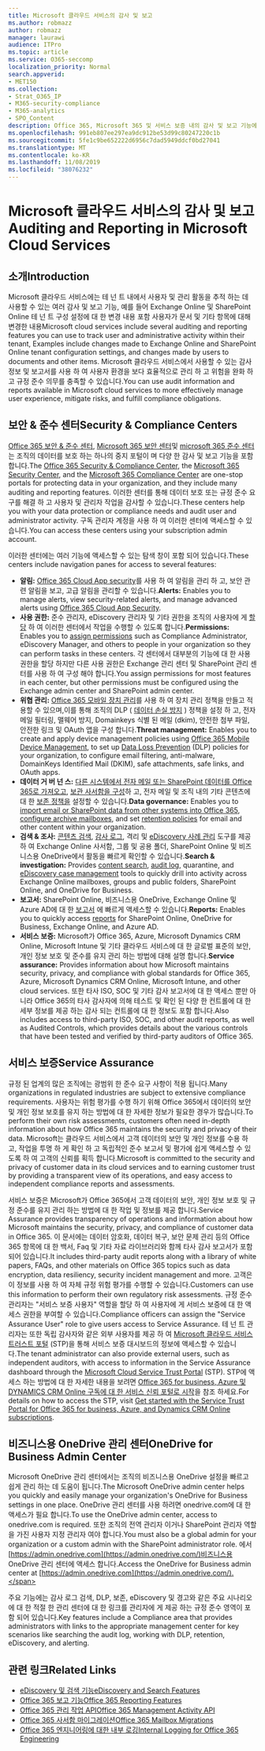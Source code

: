 ```yaml
---
title: Microsoft 클라우드 서비스의 감사 및 보고
ms.author: robmazz
author: robmazz
manager: laurawi
audience: ITPro
ms.topic: article
ms.service: O365-seccomp
localization_priority: Normal
search.appverid:
- MET150
ms.collection:
- Strat_O365_IP
- M365-security-compliance
- M365-analytics
- SPO_Content
description: Office 365, Microsoft 365 및 서비스 보증 내의 감사 및 보고 기능에 대 한 개요입니다.
ms.openlocfilehash: 991eb807ee297ea9dc912be53d99c80247220c1b
ms.sourcegitcommit: 5fe1c9be652222d6956c7dad5949ddcf0bd27041
ms.translationtype: MT
ms.contentlocale: ko-KR
ms.lasthandoff: 11/08/2019
ms.locfileid: "38076232"
---
```

# <a name="auditing-and-reporting-in-microsoft-cloud-services"></a><span data-ttu-id="66246-103">Microsoft 클라우드 서비스의 감사 및 보고</span><span class="sxs-lookup"><span data-stu-id="66246-103">Auditing and Reporting in Microsoft Cloud Services</span></span>

## <a name="introduction"></a><span data-ttu-id="66246-104">소개</span><span class="sxs-lookup"><span data-stu-id="66246-104">Introduction</span></span>

<span data-ttu-id="66246-105">Microsoft 클라우드 서비스에는 테 넌 트 내에서 사용자 및 관리 활동을 추적 하는 데 사용할 수 있는 여러 감사 및 보고 기능, 예를 들어 Exchange Online 및 SharePoint Online 테 넌 트 구성 설정에 대 한 변경 내용 포함 사용자가 문서 및 기타 항목에 대해 변경한 내용</span><span class="sxs-lookup"><span data-stu-id="66246-105">Microsoft cloud services include several auditing and reporting features you can use to track user and administrative activity within their tenant, Examples include changes made to Exchange Online and SharePoint Online tenant configuration settings, and changes made by users to documents and other items.</span></span> <span data-ttu-id="66246-106">Microsoft 클라우드 서비스에서 사용할 수 있는 감사 정보 및 보고서를 사용 하 여 사용자 환경을 보다 효율적으로 관리 하 고 위험을 완화 하 고 규정 준수 의무를 충족할 수 있습니다.</span><span class="sxs-lookup"><span data-stu-id="66246-106">You can use audit information and reports available in Microsoft cloud services to more effectively manage user experience, mitigate risks, and fulfill compliance obligations.</span></span>

## <a name="security--compliance-centers"></a><span data-ttu-id="66246-107">보안 & 준수 센터</span><span class="sxs-lookup"><span data-stu-id="66246-107">Security & Compliance Centers</span></span>

<span data-ttu-id="66246-108">[Office 365 보안 & 준수 센터](https://protection.office.com), [Microsoft 365 보안 센터](https://security.microsoft.com)및 [microsoft 365 준수 센터](https://compliance.microsoft.com) 는 조직의 데이터를 보호 하는 하나의 중지 포털이 며 다양 한 감사 및 보고 기능을 포함 합니다.</span><span class="sxs-lookup"><span data-stu-id="66246-108">The [Office 365 Security & Compliance Center](https://protection.office.com), the [Microsoft 365 Security Center](https://security.microsoft.com), and the [Microsoft 365 Compliance Center](https://compliance.microsoft.com) are one-stop portals for protecting data in your organization, and they include many auditing and reporting features.</span></span> <span data-ttu-id="66246-109">이러한 센터를 통해 데이터 보호 또는 규정 준수 요구를 해결 하 고 사용자 및 관리자 작업을 감사할 수 있습니다.</span><span class="sxs-lookup"><span data-stu-id="66246-109">These centers help you with your data protection or compliance needs and audit user and administrator activity.</span></span> <span data-ttu-id="66246-110">구독 관리자 계정을 사용 하 여 이러한 센터에 액세스할 수 있습니다.</span><span class="sxs-lookup"><span data-stu-id="66246-110">You can access these centers using your subscription admin account.</span></span>

<span data-ttu-id="66246-111">이러한 센터에는 여러 기능에 액세스할 수 있는 탐색 창이 포함 되어 있습니다.</span><span class="sxs-lookup"><span data-stu-id="66246-111">These centers include navigation panes for access to several features:</span></span>

- <span data-ttu-id="66246-112">**알림:** [Office 365 Cloud App security](https://docs.microsoft.com/cloud-app-security/what-is-cloud-app-security)를 사용 하 여 알림을 관리 하 고, 보안 관련 알림을 보고, 고급 알림을 관리할 수 있습니다.</span><span class="sxs-lookup"><span data-stu-id="66246-112">**Alerts:** Enables you to manage alerts, view security-related alerts, and manage advanced alerts using [Office 365 Cloud App Security](https://docs.microsoft.com/cloud-app-security/what-is-cloud-app-security).</span></span>
- <span data-ttu-id="66246-113">**사용 권한:** 준수 관리자, eDiscovery 관리자 및 기타 권한을 조직의 사용자에 게 [할당](https://support.office.com/article/Give-users-access-to-the-Office-365-Security-Compliance-Center-2cfce2c8-20c5-47f9-afc4-24b059c1bd76) 하 여 이러한 센터에서 작업을 수행할 수 있도록 합니다.</span><span class="sxs-lookup"><span data-stu-id="66246-113">**Permissions:** Enables you to [assign permissions](https://support.office.com/article/Give-users-access-to-the-Office-365-Security-Compliance-Center-2cfce2c8-20c5-47f9-afc4-24b059c1bd76) such as Compliance Administrator, eDiscovery Manager, and others to people in your organization so they can perform tasks in these centers.</span></span> <span data-ttu-id="66246-114">각 센터에서 대부분의 기능에 대 한 사용 권한을 할당 하지만 다른 사용 권한은 Exchange 관리 센터 및 SharePoint 관리 센터를 사용 하 여 구성 해야 합니다.</span><span class="sxs-lookup"><span data-stu-id="66246-114">You assign permissions for most features in each center, but other permissions must be configured using the Exchange admin center and SharePoint admin center.</span></span>
- <span data-ttu-id="66246-115">**위협 관리:** [Office 365 모바일 장치 관리](https://support.office.com/article/Overview-of-Mobile-Device-Management-for-Office-365-faa7d8e5-645d-4d59-839c-c8d4c1869e4a)를 사용 하 여 장치 관리 정책을 만들고 적용할 수 있으며,이를 통해 조직의 DLP ( [데이터 손실 방지](https://support.office.com/article/Overview-of-data-loss-prevention-policies-1966b2a7-d1e2-4d92-ab61-42efbb137f5e) ) 정책을 설정 하 고, 전자 메일 필터링, 맬웨어 방지, Domainkeys 식별 된 메일 (dkim), 안전한 첨부 파일, 안전한 링크 및 OAuth 앱을 구성 합니다.</span><span class="sxs-lookup"><span data-stu-id="66246-115">**Threat management:** Enables you to create and apply device management policies using [Office 365 Mobile Device Management](https://support.office.com/article/Overview-of-Mobile-Device-Management-for-Office-365-faa7d8e5-645d-4d59-839c-c8d4c1869e4a), to set up [Data Loss Prevention](https://support.office.com/article/Overview-of-data-loss-prevention-policies-1966b2a7-d1e2-4d92-ab61-42efbb137f5e) (DLP) policies for your organization, to configure email filtering, anti-malware, DomainKeys Identified Mail (DKIM), safe attachments, safe links, and OAuth apps.</span></span>
- <span data-ttu-id="66246-116">**데이터 거 버 넌 스:** [다른 시스템에서 전자 메일 또는 SharePoint 데이터를 Office 365로 가져오고](https://support.office.com/article/Import-PST-files-or-SharePoint-data-to-Office-365-ba688e0a-0fcb-4bd7-8e57-2b669564ea84), [보관 사서함을 구성](https://support.office.com/article/Enable-archive-mailboxes-in-the-Office-365-Security-Compliance-Center-268a109e-7843-405b-bb3d-b9393b2342ce)하 고, 전자 메일 및 조직 내의 기타 콘텐츠에 대 한 [보존 정책을](https://docs.microsoft.com/microsoft-365/compliance/retention-policies) 설정할 수 있습니다.</span><span class="sxs-lookup"><span data-stu-id="66246-116">**Data governance:** Enables you to [import email or SharePoint data from other systems into Office 365](https://support.office.com/article/Import-PST-files-or-SharePoint-data-to-Office-365-ba688e0a-0fcb-4bd7-8e57-2b669564ea84), [configure archive mailboxes](https://support.office.com/article/Enable-archive-mailboxes-in-the-Office-365-Security-Compliance-Center-268a109e-7843-405b-bb3d-b9393b2342ce), and set [retention policies](https://docs.microsoft.com/microsoft-365/compliance/retention-policies) for email and other content within your organization.</span></span>
- <span data-ttu-id="66246-117">**검색 & 조사:** [콘텐츠 검색](https://support.office.com/article/Run-a-Content-Search-in-the-Office-365-Security-Compliance-Center-61852fd9-fe8a-4880-a339-cb19ed3bff4a), [감사 로그](https://support.office.com/article/Search-the-audit-log-in-the-Office-365-Security-Compliance-Center-0d4d0f35-390b-4518-800e-0c7ec95e946c), 격리 및 [eDiscovery 사례 관리](https://support.office.com/article/Manage-eDiscovery-cases-in-the-Office-365-Security-Compliance-Center-edea80d6-20a7-40fb-b8c4-5e8c8395f6da) 도구를 제공 하 여 Exchange Online 사서함, 그룹 및 공용 폴더, SharePoint Online 및 비즈니스용 OneDrive에서 활동을 빠르게 확인할 수 있습니다.</span><span class="sxs-lookup"><span data-stu-id="66246-117">**Search & investigation:** Provides [content search](https://support.office.com/article/Run-a-Content-Search-in-the-Office-365-Security-Compliance-Center-61852fd9-fe8a-4880-a339-cb19ed3bff4a), [audit log](https://support.office.com/article/Search-the-audit-log-in-the-Office-365-Security-Compliance-Center-0d4d0f35-390b-4518-800e-0c7ec95e946c), quarantine, and [eDiscovery case management](https://support.office.com/article/Manage-eDiscovery-cases-in-the-Office-365-Security-Compliance-Center-edea80d6-20a7-40fb-b8c4-5e8c8395f6da) tools to quickly drill into activity across Exchange Online mailboxes, groups and public folders, SharePoint Online, and OneDrive for Business.</span></span>
- <span data-ttu-id="66246-118">**보고서:** SharePoint Online, 비즈니스용 OneDrive, Exchange Online 및 Azure AD에 대 한 [보고서](https://support.office.com/article/Reports-in-the-Office-365-Security-Compliance-Center-7acd33ce-1ec8-49fb-b625-43bac7b58c5a) 에 빠르게 액세스할 수 있습니다.</span><span class="sxs-lookup"><span data-stu-id="66246-118">**Reports:** Enables you to quickly access [reports](https://support.office.com/article/Reports-in-the-Office-365-Security-Compliance-Center-7acd33ce-1ec8-49fb-b625-43bac7b58c5a) for SharePoint Online, OneDrive for Business, Exchange Online, and Azure AD.</span></span>
- <span data-ttu-id="66246-119">**서비스 보증:** Microsoft가 Office 365, Azure, Microsoft Dynamics CRM Online, Microsoft Intune 및 기타 클라우드 서비스에 대 한 글로벌 표준의 보안, 개인 정보 보호 및 준수를 유지 관리 하는 방법에 대해 설명 합니다.</span><span class="sxs-lookup"><span data-stu-id="66246-119">**Service assurance:** Provides information about how Microsoft maintains security, privacy, and compliance with global standards for Office 365, Azure, Microsoft Dynamics CRM Online, Microsoft Intune, and other cloud services.</span></span> <span data-ttu-id="66246-120">또한 타사 ISO, SOC 및 기타 감사 보고서에 대 한 액세스 뿐만 아니라 Office 365의 타사 감사자에 의해 테스트 및 확인 된 다양 한 컨트롤에 대 한 세부 정보를 제공 하는 감사 되는 컨트롤에 대 한 정보도 포함 합니다.</span><span class="sxs-lookup"><span data-stu-id="66246-120">Also includes access to third-party ISO, SOC, and other audit reports, as well as Audited Controls, which provides details about the various controls that have been tested and verified by third-party auditors of Office 365.</span></span>

## <a name="service-assurance"></a><span data-ttu-id="66246-121">서비스 보증</span><span class="sxs-lookup"><span data-stu-id="66246-121">Service Assurance</span></span>

<span data-ttu-id="66246-122">규정 된 업계의 많은 조직에는 광범위 한 준수 요구 사항이 적용 됩니다.</span><span class="sxs-lookup"><span data-stu-id="66246-122">Many organizations in regulated industries are subject to extensive compliance requirements.</span></span> <span data-ttu-id="66246-123">사용자는 위험 평가를 수행 하기 위해 Office 365에서 데이터의 보안 및 개인 정보 보호를 유지 하는 방법에 대 한 자세한 정보가 필요한 경우가 많습니다.</span><span class="sxs-lookup"><span data-stu-id="66246-123">To perform their own risk assessments, customers often need in-depth information about how Office 365 maintains the security and privacy of their data.</span></span> <span data-ttu-id="66246-124">Microsoft는 클라우드 서비스에서 고객 데이터의 보안 및 개인 정보를 수용 하 고, 작업을 투명 하 게 확인 하 고 독립적인 준수 보고서 및 평가에 쉽게 액세스할 수 있도록 하 여 고객의 신뢰를 획득 합니다.</span><span class="sxs-lookup"><span data-stu-id="66246-124">Microsoft is committed to the security and privacy of customer data in its cloud services and to earning customer trust by providing a transparent view of its operations, and easy access to independent compliance reports and assessments.</span></span>

<span data-ttu-id="66246-125">서비스 보증은 Microsoft가 Office 365에서 고객 데이터의 보안, 개인 정보 보호 및 규정 준수를 유지 관리 하는 방법에 대 한 작업 및 정보를 제공 합니다.</span><span class="sxs-lookup"><span data-stu-id="66246-125">Service Assurance provides transparency of operations and information about how Microsoft maintains the security, privacy, and compliance of customer data in Office 365.</span></span> <span data-ttu-id="66246-126">이 문서에는 데이터 암호화, 데이터 복구, 보안 문제 관리 등의 Office 365 항목에 대 한 백서, Faq 및 기타 자료 라이브러리와 함께 타사 감사 보고서가 포함 되어 있습니다.</span><span class="sxs-lookup"><span data-stu-id="66246-126">It includes third-party audit reports along with a library of white papers, FAQs, and other materials on Office 365 topics such as data encryption, data resiliency, security incident management and more.</span></span> <span data-ttu-id="66246-127">고객은이 정보를 사용 하 여 자체 규정 위험 평가를 수행할 수 있습니다.</span><span class="sxs-lookup"><span data-stu-id="66246-127">Customers can use this information to perform their own regulatory risk assessments.</span></span> <span data-ttu-id="66246-128">규정 준수 관리자는 "서비스 보증 사용자" 역할을 할당 하 여 사용자에 게 서비스 보증에 대 한 액세스 권한을 부여할 수 있습니다.</span><span class="sxs-lookup"><span data-stu-id="66246-128">Compliance officers can assign the "Service Assurance User" role to give users access to Service Assurance.</span></span> <span data-ttu-id="66246-129">테 넌 트 관리자는 또한 독립 감사자와 같은 외부 사용자를 제공 하 여 [Microsoft 클라우드 서비스 트러스트 포털](https://aka.ms/STP) (STP)을 통해 서비스 보증 대시보드의 정보에 액세스할 수 있습니다.</span><span class="sxs-lookup"><span data-stu-id="66246-129">The tenant administrator can also provide external users, such as independent auditors, with access to information in the Service Assurance dashboard through the [Microsoft Cloud Service Trust Portal](https://aka.ms/STP) (STP).</span></span> <span data-ttu-id="66246-130">STP에 액세스 하는 방법에 대 한 자세한 내용을 보려면 [Office 365 for business, Azure 및 DYNAMICS CRM Online 구독에 대 한 서비스 신뢰 포털로 시작](https://aka.ms/STPHelp)을 참조 하세요.</span><span class="sxs-lookup"><span data-stu-id="66246-130">For details on how to access the STP, visit [Get started with the Service Trust Portal for Office 365 for business, Azure, and Dynamics CRM Online subscriptions](https://aka.ms/STPHelp).</span></span>

## <a name="onedrive-for-business-admin-center"></a><span data-ttu-id="66246-131">비즈니스용 OneDrive 관리 센터</span><span class="sxs-lookup"><span data-stu-id="66246-131">OneDrive for Business Admin Center</span></span>

<span data-ttu-id="66246-132">Microsoft OneDrive 관리 센터에서는 조직의 비즈니스용 OneDrive 설정을 빠르고 쉽게 관리 하는 데 도움이 됩니다.</span><span class="sxs-lookup"><span data-stu-id="66246-132">The Microsoft OneDrive admin center helps you quickly and easily manage your organization's OneDrive for Business settings in one place.</span></span> <span data-ttu-id="66246-133">OneDrive 관리 센터를 사용 하려면 onedrive.com에 대 한 액세스가 필요 합니다.</span><span class="sxs-lookup"><span data-stu-id="66246-133">To use the OneDrive admin center, access to onedrive.com is required.</span></span> <span data-ttu-id="66246-134">또한 조직의 전역 관리자 이거나 SharePoint 관리자 역할을 가진 사용자 지정 관리자 여야 합니다.</span><span class="sxs-lookup"><span data-stu-id="66246-134">You must also be a global admin for your organization or a custom admin with the SharePoint administrator role.</span></span> <span data-ttu-id="66246-135">에서 [https://admin.onedrive.com](https://admin.onedrive.com/)비즈니스용 OneDrive 관리 센터에 액세스 합니다.</span><span class="sxs-lookup"><span data-stu-id="66246-135">Access the OneDrive for Business admin center at [https://admin.onedrive.com](https://admin.onedrive.com/).</span></span>

<span data-ttu-id="66246-136">주요 기능에는 감사 로그 검색, DLP, 보존, eDiscovery 및 경고와 같은 주요 시나리오에 대 한 적절 한 관리 센터에 대 한 링크를 관리자에 게 제공 하는 규정 준수 영역이 포함 되어 있습니다.</span><span class="sxs-lookup"><span data-stu-id="66246-136">Key features include a Compliance area that provides administrators with links to the appropriate management center for key scenarios like searching the audit log, working with DLP, retention, eDiscovery, and alerting.</span></span>

## <a name="related-links"></a><span data-ttu-id="66246-137">관련 링크</span><span class="sxs-lookup"><span data-stu-id="66246-137">Related Links</span></span>

- [<span data-ttu-id="66246-138">eDiscovery 및 검색 기능</span><span class="sxs-lookup"><span data-stu-id="66246-138">eDiscovery and Search Features</span></span>](office-365-ediscovery-and-search-features.md)
- [<span data-ttu-id="66246-139">Office 365 보고 기능</span><span class="sxs-lookup"><span data-stu-id="66246-139">Office 365 Reporting Features</span></span>](office-365-reporting-features.md)
- [<span data-ttu-id="66246-140">Office 365 관리 작업 API</span><span class="sxs-lookup"><span data-stu-id="66246-140">Office 365 Management Activity API</span></span>](office-365-management-activity-api.md)
- [<span data-ttu-id="66246-141">Office 365 사서함 마이그레이션</span><span class="sxs-lookup"><span data-stu-id="66246-141">Office 365 Mailbox Migrations</span></span>](office-365-mailbox-migrations.md)
- [<span data-ttu-id="66246-142">Office 365 엔지니어링에 대한 내부 로깅</span><span class="sxs-lookup"><span data-stu-id="66246-142">Internal Logging for Office 365 Engineering</span></span>](office-365-internal-logging.md)